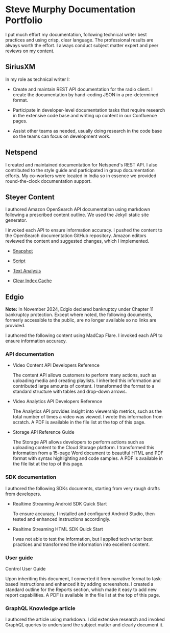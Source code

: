 # Steve Murphy Documentation Portfolio

I put much effort my documentation, following technical writer best practices and using crisp, clear language. The professional results are always worth the effort. I always conduct subject matter expert and peer reviews on my content.

## SiriusXM
In my role as technical writer I:

* Create and maintain REST API documentation for the radio client. I create the documentation by hand-coding JSON in a pre-determined format.

* Participate in developer-level documentation tasks that require research in the extensive code base and writing up content in our Confluence pages. 

* Assist other teams as needed, usually doing research in the code base so the teams can focus on development work.

## Netspend
I created and maintained documentation for Netspend's REST API. I also contributed to the style guide and participated in group documentation efforts. My co-workers were located in India so in essence we provided round-the-clock documentation support.

## Steyer Content 

I authored Amazon OpenSearch API documentation using markdown following a prescribed content outline. We used the Jekyll static site generator.

I invoked each API to ensure information accuracy. I pushed the content to the OpenSearch documentation GitHub repository. Amazon editors reviewed the content and suggested changes, which I implemented.

* [Snapshot](https://opensearch.org/docs/latest/api-reference/snapshots/index/)

* [Script](https://opensearch.org/docs/latest/api-reference/script-apis/index/)

* [Text Analysis](https://opensearch.org/docs/latest/analyzers/)

* [Clear Index Cache](https://opensearch.org/docs/latest/api-reference/index-apis/clear-index-cache/)

## Edgio

**Note:** In November 2024, Edgio declared bankruptcy under Chapter 11 bankruptcy protection. Except where noted, the following documents, formerly accessible to the public, are no longer available so no links are provided.

I authored the following content using MadCap Flare. I invoked each API to ensure information accuracy. 

### API documentation

* Video Content API Developers Reference

    The content API allows customers to perform many actions, such as uploading media and creating playlists. I inherited this information and contributed large amounts of content. I transformed the format to a standard structure with tables and drop-down arrows.

* Video Analytics API Developers Reference

    The Analytics API provides insight into viewership metrics, such as the total number of times a video was viewed. I wrote this information from scratch. A PDF is available in the file list at the top of this page.

* Storage API Reference Guide

    The Storage API allows developers to perform actions such as uploading content to the Cloud Storage platform. I transformed this information from a 15-page Word document to beautiful HTML and PDF format with syntax highlighting and code samples.  A PDF is available in the file list at the top of this page.

### SDK documentation

I authored the following SDKs documents, starting from very rough drafts from developers. 

* Realtime Streaming Android SDK Quick Start

    To ensure accuracy, I installed and configured Android Studio, then tested and enhanced instructions accordingly.

* Realtime Streaming HTML SDK Quick Start

    I was not able to test the information, but I applied tech writer best practices and transformed the information into excellent content.

### User guide

Control User Guide

Upon inheriting this document, I converted it from narrative format to task-based instructions and enhanced it by adding screenshots. I created a standard outline for the Reports section, which made it easy to add new report capabilities.  A PDF is available in the file list at the top of this page.

### GraphQL Knowledge article

I authored the article using markdown. I did extensive research and invoked GraphQL queries to understand the subject matter and clearly document it.

